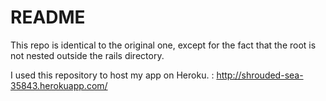 # README


This repo is identical to the original one, except for the fact that the root is not nested outside the rails directory. 

I used this repository to host my app on Heroku. : http://shrouded-sea-35843.herokuapp.com/
